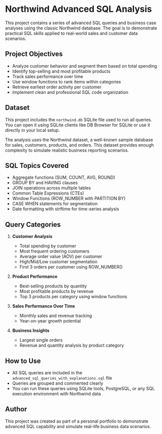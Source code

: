 # Northwind Advanced SQL Analysis

This project contains a series of advanced SQL queries and business case analyses using the classic Northwind database. The goal is to demonstrate practical SQL skills applied to real-world sales and customer data scenarios.

## Project Objectives

- Analyze customer behavior and segment them based on total spending
- Identify top-selling and most profitable products
- Track sales performance over time
- Use window functions to rank items within categories
- Retrieve earliest order activity per customer
- Implement clean and professional SQL code organization

## Dataset

This project includes the `northwind.db` SQLite file used to run all queries. You can open it using SQLite clients like DB Browser for SQLite or use it directly in your local setup.

The analysis uses the Northwind dataset, a well-known sample database for sales, customers, products, and orders. This dataset provides enough complexity to simulate realistic business reporting scenarios.

## SQL Topics Covered

- Aggregate functions (SUM, COUNT, AVG, ROUND)
- GROUP BY and HAVING clauses
- JOIN operations across multiple tables
- Common Table Expressions (CTEs)
- Window Functions (ROW_NUMBER with PARTITION BY)
- CASE WHEN statements for segmentation
- Date formatting with strftime for time-series analysis

## Query Categories

1. **Customer Analysis**
   - Total spending by customer
   - Most frequent ordering customers
   - Average order value (AOV) per customer
   - High/Mid/Low customer segmentation
   - First 3 orders per customer using ROW_NUMBER()

2. **Product Performance**
   - Best-selling products by quantity
   - Most profitable products by revenue
   - Top 3 products per category using window functions

3. **Sales Performance Over Time**
   - Monthly sales and revenue tracking
   - Year-on-year growth potential

4. **Business Insights**
   - Largest single orders
   - Revenue and quantity analysis by product category

## How to Use

- All SQL queries are included in the `advanced_sql_queries_with_explanations.sql` file
- Queries are grouped and commented clearly
- You can run these queries using SQLite tools, PostgreSQL, or any SQL execution environment with Northwind data

## Author

This project was created as part of a personal portfolio to demonstrate advanced SQL capability and simulate real-life business data scenarios.
